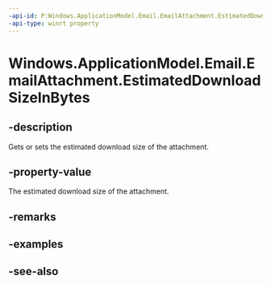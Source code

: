 ```yaml
---
-api-id: P:Windows.ApplicationModel.Email.EmailAttachment.EstimatedDownloadSizeInBytes
-api-type: winrt property
---
```


<!-- Property syntax
public ulong EstimatedDownloadSizeInBytes { get;  set; }
-->

# Windows.ApplicationModel.Email.EmailAttachment.EstimatedDownloadSizeInBytes

## -description
Gets or sets the estimated download size of the attachment.

## -property-value
The estimated download size of the attachment.

## -remarks

## -examples

## -see-also
